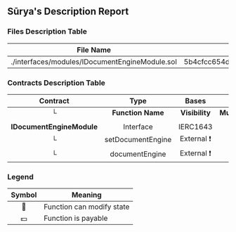## Sūrya's Description Report

### Files Description Table


|  File Name  |  SHA-1 Hash  |
|-------------|--------------|
| ./interfaces/modules/IDocumentEngineModule.sol | 5b4cfcc654d9204a76290701ca3d017658c42691 |


### Contracts Description Table


|  Contract  |         Type        |       Bases      |                  |                 |
|:----------:|:-------------------:|:----------------:|:----------------:|:---------------:|
|     └      |  **Function Name**  |  **Visibility**  |  **Mutability**  |  **Modifiers**  |
||||||
| **IDocumentEngineModule** | Interface | IERC1643 |||
| └ | setDocumentEngine | External ❗️ | 🛑  |NO❗️ |
| └ | documentEngine | External ❗️ |   |NO❗️ |


### Legend

|  Symbol  |  Meaning  |
|:--------:|-----------|
|    🛑    | Function can modify state |
|    💵    | Function is payable |
